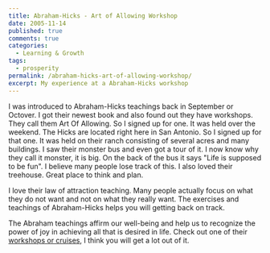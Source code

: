 ```yaml
---
title: Abraham-Hicks - Art of Allowing Workshop
date: 2005-11-14
published: true
comments: true
categories:
  - Learning & Growth
tags:
  - prosperity
permalink: /abraham-hicks-art-of-allowing-workshop/
excerpt: My experience at a Abraham-Hicks workshop
---
```

I was introduced to Abraham-Hicks teachings back in September or Octover. I got their newest book and also found out they have workshops. They call them Art Of Allowing. So I signed up for one. It was held over the weekend. The Hicks are located right here in San Antonio. So I signed up for that one. It was held on their ranch consisting of several acres and many buildings. I saw their monster bus and even got a tour of it. I now know why they call it monster, it is big. On the back of the bus it says "Life is supposed to be fun". I believe many people lose track of this. I also loved their treehouse. Great place to think and plan.

I love their law of attraction teaching. Many people actually focus on what they do not want and not on what they really want. The exercises and teachings of Abraham-Hicks helps you will getting back on track.

The Abraham teachings affirm our well-being and help us to recognize the power of joy in achieving all that is desired in life. Check out one of their <a href="http://www.abraham-seminars.com/" rel="nofollow">workshops or cruises</a>, I think you will get a lot out of it.